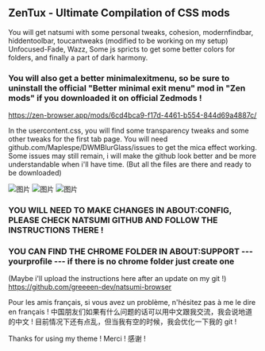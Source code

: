 ## ZenTux - Ultimate Compilation of CSS mods
You will get natsumi with some personal tweaks, cohesion, 
modernfindbar, hiddentoolbar, toucantweaks (modified to be working on my setup)
Unfocused-Fade, Wazz, Some js spricts to get some better colors for folders,
and finally a part of dark harmony.
### You will also get a better minimalexitmenu, so be sure to uninstall the official "Better minimal exit menu" mod in "Zen mods" if you downloaded it on official Zedmods !
https://zen-browser.app/mods/6cd4bca9-f17d-4461-b554-844d69a4887c/

In the usercontent.css, you will find some transparency tweaks and some other tweaks for the first tab page.
You will need github.com/Maplespe/DWMBlurGlass/issues to get the mica effect working.
Some issues may still remain, i will make the github look better and be more understandable when i'll have time. (But all the files are there and ready to be downloaded)

![图片](https://github.com/user-attachments/assets/badbc24b-65f9-4482-9dff-5ad002f95647)
![图片](https://github.com/user-attachments/assets/cf41633a-1020-4c15-835f-e3f5ae25ae50)
![图片](https://github.com/user-attachments/assets/9a25dfa1-0d9d-4175-9154-44027f6a55d7)

### YOU WILL NEED TO MAKE CHANGES IN ABOUT:CONFIG, PLEASE CHECK NATSUMI GITHUB AND FOLLOW THE INSTRUCTIONS THERE ! 
### YOU CAN FIND THE CHROME FOLDER IN ABOUT:SUPPORT --- yourprofile --- if there is no chrome folder just create one
(Maybe i'll upload the instructions here after an update on my git !)
https://github.com/greeeen-dev/natsumi-browser

Pour les amis français, si vous avez un problème, n'hésitez pas à me le dire en français !
中国朋友们如果有什么问题的话可以用中文跟我交流，我会说地道的中文 !
目前情况下还有点乱，但当我有空的时候，我会优化一下我的 git !

Thanks for using my theme !
Merci !
感谢 !

